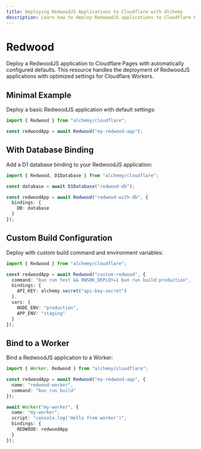 ```yaml
---
title: Deploying RedwoodJS Applications to Cloudflare with Alchemy
description: Learn how to deploy RedwoodJS applications to Cloudflare Pages/Workers using Alchemy for full-stack serverless.
---
```


# Redwood

Deploy a RedwoodJS application to Cloudflare Pages with automatically configured defaults. This resource handles the deployment of RedwoodJS applications with optimized settings for Cloudflare Workers.

## Minimal Example

Deploy a basic RedwoodJS application with default settings:

```ts
import { Redwood } from "alchemy/cloudflare";

const redwoodApp = await Redwood("my-redwood-app");
```

## With Database Binding

Add a D1 database binding to your RedwoodJS application:

```ts
import { Redwood, D1Database } from "alchemy/cloudflare";

const database = await D1Database("redwood-db");

const redwoodApp = await Redwood("redwood-with-db", {
  bindings: {
    DB: database
  }
});
```

## Custom Build Configuration

Deploy with custom build command and environment variables:

```ts
import { Redwood } from "alchemy/cloudflare";

const redwoodApp = await Redwood("custom-redwood", {
  command: "bun run test && RWSDK_DEPLOY=1 bun run build:production",
  bindings: {
    API_KEY: alchemy.secret("api-key-secret")
  },
  vars: {
    NODE_ENV: "production",
    APP_ENV: "staging"
  }
});
```

## Bind to a Worker

Bind a RedwoodJS application to a Worker:

```ts
import { Worker, Redwood } from "alchemy/cloudflare";

const redwoodApp = await Redwood("my-redwood-app", {
  name: "redwood-worker",
  command: "bun run build"
});

await Worker("my-worker", {
  name: "my-worker", 
  script: "console.log('Hello from worker')",
  bindings: {
    REDWOOD: redwoodApp
  }
});
```